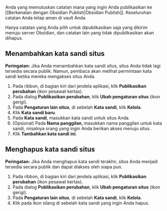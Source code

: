 Anda yang memutuskan catatan mana yang ingin Anda publikasikan ke [[Berkenalan dengan Obsidian Publish|Obsidian Publish]]. Keseluruhan catatan Anda tetap aman di vault Anda.

Hanya catatan yang Anda pilih untuk dipublikasikan saja yang dikirim menuju server Obsidian, dan catatan lain yang tidak dipublikasikan akan dihapus.

## Menambahkan kata sandi situs

**Peringatan:** Jika Anda menambahkan kata sandi situs, situs Anda tidak lagi tersedia secara publik. Namun, pembaca akan melihat permintaan kata sandi ketika mereka mengakses situs Anda.

1. Pada ribbon, di bagian kiri dari jendela aplikasi, klik **Publikasikan perubahan** (ikon pesawat kertas).
2. Pada dialog **Publikasikan perubahan**, klik **Ubah pengaturan situs** (ikon gerigi).
3. Pada **Pengaturan lain situs**, di sebelah **Kata sandi**, klik **Kelola**.
4. Klik **Kata sandi baru**.
5. Pada **Kata sandi**, masukkan kata sandi untuk situs Anda.
6. (Opsional) Pada **Nama panggilan**, masukkan nama panggilan untuk kata sandi, misalnya orang yang ingin Anda berikan akses menuju situs.
7. Klik **Tambahkan kata sandi ini**.

## Menghapus kata sandi situs

**Peringatan:** Jika Anda menghapus kata sandi terakhir, situs Anda menjadi tersedia secara publik dan dapat diakses oleh siapa pun.

1. Pada ribbon, di bagian kiri dari jendela aplikasi, klik **Publikasikan perubahan** (ikon pesawat kertas).
2. Pada dialog **Publikasikan perubahan**, klik **Ubah pengaturan situs** (ikon gerigi).
3. Pada **Pengaturan lain situs**, di sebelah **Kata sandi**, klik **Kelola**.
4. Klik pada ikon silang di sebelah kata sandi yang ingin Anda hapus.
